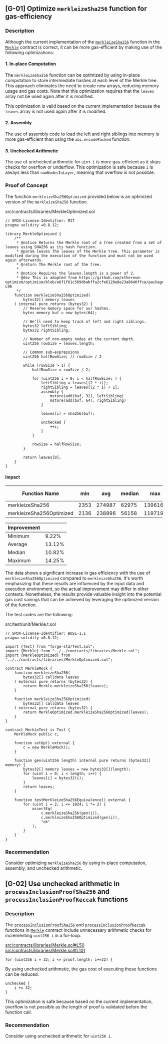 ## [G-01] Optimize `merkleizeSha256` function for gas-efficiency

### Description

Although the current implementation of the [`merkleizeSha256`](https://github.com/code-423n4/2023-04-eigenlayer/blob/main/src/contracts/libraries/Merkle.sol#L129-L153) function in the [`Merkle`](https://github.com/code-423n4/2023-04-eigenlayer/blob/main/src/contracts/libraries/Merkle.sol) contract is correct, it can be more gas-efficient by making use of the following optimizations:

#### 1. In-place Computation

The `merkleizeSha256` function can be optimized by using in-place computation to store intermediate hashes at each level of the Merkle tree. This approach eliminates the need to create new arrays, reducing memory usage and gas costs. Note that this optimization requires that the `leaves` array not be used again after it is modified.

This optimization is valid based on the current implementation because the `leaves` array is not used again after it is modified.

#### 2. Assembly

The use of assembly code to load the left and right siblings into memory is more gas-efficient than using the `abi.encodePacked` function.

#### 3. Unchecked Arithmetic

The use of unchecked arithmetic for `uint i` is more gas-efficient as it skips checks for overflow or underflow. This optimization is safe because `i` is always less than `numNodesInLayer`, meaning that overflow is not possible.

### Proof of Concept

The function `merkleizeSha256Optimized` provided below is an optimized version of the `merkleizeSha256` function.

src/contracts/libraries/MerkleOptimized.sol

```solidity
// SPDX-License-Identifier: MIT
pragma solidity =0.8.12;

library MerkleOptimized {
    /**
     * @notice Returns the Merkle root of a tree created from a set of leaves using SHA256 as its hash function.
     * @param leaves The leaves of the Merkle tree. This parameter is modified during the execution of the function and must not be used again afterwards.
     * @return The Merkle root of the tree.
     *
     * @notice Requires the leaves.length is a power of 2.
     * @dev This is adapted from https://github.com/ethereum-optimism/optimism/blob/e6f1f61c569dbabffa2cfe6129e8e23a8646ffca/packages/contracts/contracts/libraries/utils/Lib_MerkleTree.sol#L13C1-L96
     */
    function merkleizeSha256Optimized(
        bytes32[] memory leaves
    ) internal pure returns (bytes32) {
        // Reserve memory space for our hashes.
        bytes memory buf = new bytes(64);

        // We'll need to keep track of left and right siblings.
        bytes32 leftSibling;
        bytes32 rightSibling;

        // Number of non-empty nodes at the current depth.
        uint256 rowSize = leaves.length;

        // Common sub-expressions
        uint256 halfRowSize; // rowSize / 2

        while (rowSize > 1) {
            halfRowSize = rowSize / 2;

            for (uint256 i = 0; i < halfRowSize; ) {
                leftSibling = leaves[(2 * i)];
                rightSibling = leaves[(2 * i) + 1];
                assembly {
                    mstore(add(buf, 32), leftSibling)
                    mstore(add(buf, 64), rightSibling)
                }

                leaves[i] = sha256(buf);

                unchecked {
                    ++i;
                }
            }

            rowSize = halfRowSize;
        }

        return leaves[0];
    }
}
```

#### Impact

| Function Name            | min  | avg    | median | max     | # calls |
| ------------------------ | ---- | ------ | ------ | ------- | ------- |
| merkleizeSha256          | 2353 | 274987 | 62975  | 1396167 | 10      |
| merkleizeSha256Optimized | 2136 | 238896 | 56158  | 1197190 | 10      |

| Improvement |        |
| ----------- | ------ |
| Minimum     | 9.22%  |
| Average     | 13.12% |
| Median      | 10.82% |
| Maximum     | 14.25% |

The data shows a significant increase in gas efficiency with the use of `merkleizeSha256Optimized` compared to `merkleizeSha256`. It's worth emphasizing that these results are influenced by the input data and execution environment, so the actual improvement may differ in other contexts. Nonetheless, the results provide valuable insight into the potential gas cost savings that can be achieved by leveraging the optimized version of the function.

The test codes are the following:

src/test/unit/Merkle.t.sol

```solidity
// SPDX-License-Identifier: BUSL-1.1
pragma solidity =0.8.12;

import {Test} from "forge-std/Test.sol";
import {Merkle} from "../../contracts/libraries/Merkle.sol";
import {MerkleOptimized} from "../../contracts/libraries/MerkleOptimized.sol";

contract MerkleMock {
    function merkleizeSha256(
        bytes32[] calldata leaves
    ) external pure returns (bytes32) {
        return Merkle.merkleizeSha256(leaves);
    }

    function merkleizeSha256Optimized(
        bytes32[] calldata leaves
    ) external pure returns (bytes32) {
        return MerkleOptimized.merkleizeSha256Optimized(leaves);
    }
}

contract MerkleTest is Test {
    MerkleMock public c;

    function setUp() external {
        c = new MerkleMock();
    }

    function gen(uint256 length) internal pure returns (bytes32[] memory) {
        bytes32[] memory leaves = new bytes32[](length);
        for (uint i = 0; i < length; i++) {
            leaves[i] = bytes32(i);
        }
        return leaves;
    }

    function testMerkleizeSha256Equivalence() external {
        for (uint i = 2; i <= 1024; i *= 2) {
            assertEq(
                c.merkleizeSha256(gen(i)),
                c.merkleizeSha256Optimized(gen(i)),
                "ok"
            );
        }
    }
}
```

### Recommendation

Consider optimizing `merkleizeSha256` by using in-place computation, assembly, and unchecked arithmetic.

## [G-02] Use unchecked arithmetic in `processInclusionProofSha256` and `processInclusionProofKeccak` functions

### Description

The [`processInclusionProofSha256`](https://github.com/code-423n4/2023-04-eigenlayer/blob/main/src/contracts/libraries/Merkle.sol#L99-L121) and [`processInclusionProofKeccak`](https://github.com/code-423n4/2023-04-eigenlayer/blob/main/src/contracts/libraries/Merkle.sol#L48-L70) functions in [`Merkle`](https://github.com/code-423n4/2023-04-eigenlayer/blob/main/src/contracts/libraries/Merkle.sol) contract include unnecessary arithmetic checks for incrementing `uint256 i` in a for-loop.

[src/contracts/libraries/Merkle.sol#L50](https://github.com/code-423n4/2023-04-eigenlayer/blob/main/src/contracts/libraries/Merkle.sol#L50)
[src/contracts/libraries/Merkle.sol#L101](https://github.com/code-423n4/2023-04-eigenlayer/blob/main/src/contracts/libraries/Merkle.sol#L101)

```solidity
for (uint256 i = 32; i <= proof.length; i+=32) {
```

By using unchecked arithmetic, the gas cost of executing these functions can be reduced.

```solidity
unchecked {
    i += 32;
}
```

This optimization is safe because based on the current implementation, overflow is not possible as the length of proof is validated before the function call.

### Recommendation

Consider using unchecked arithmetic for `uint256 i`.
